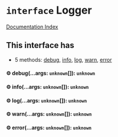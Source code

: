 # `interface` Logger

[Documentation Index](../README.md)

## This interface has

- 5 methods:
[debug](#-debugargs-unknown-unknown),
[info](#-infoargs-unknown-unknown),
[log](#-logargs-unknown-unknown),
[warn](#-warnargs-unknown-unknown),
[error](#-errorargs-unknown-unknown)


#### ⚙ debug(...args: `unknown`\[]): `unknown`



#### ⚙ info(...args: `unknown`\[]): `unknown`



#### ⚙ log(...args: `unknown`\[]): `unknown`



#### ⚙ warn(...args: `unknown`\[]): `unknown`



#### ⚙ error(...args: `unknown`\[]): `unknown`




